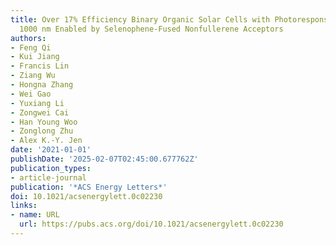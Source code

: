 ```yaml
---
title: Over 17% Efficiency Binary Organic Solar Cells with Photoresponses Reaching
  1000 nm Enabled by Selenophene-Fused Nonfullerene Acceptors
authors:
- Feng Qi
- Kui Jiang
- Francis Lin
- Ziang Wu
- Hongna Zhang
- Wei Gao
- Yuxiang Li
- Zongwei Cai
- Han Young Woo
- Zonglong Zhu
- Alex K.-Y. Jen
date: '2021-01-01'
publishDate: '2025-02-07T02:45:00.677762Z'
publication_types:
- article-journal
publication: '*ACS Energy Letters*'
doi: 10.1021/acsenergylett.0c02230
links:
- name: URL
  url: https://pubs.acs.org/doi/10.1021/acsenergylett.0c02230
---
```

